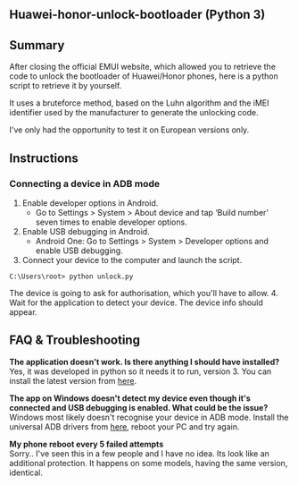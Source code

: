 ## Huawei-honor-unlock-bootloader (Python 3)

## Summary
  
After closing the official EMUI website, which allowed you to retrieve the code to unlock the bootloader of Huawei/Honor phones, here is a python script to retrieve it by yourself.

It uses a bruteforce method, based on the Luhn algorithm and the iMEI identifier used by the manufacturer to generate the unlocking code.

I've only had the opportunity to test it on European versions only.
  
  
  
## Instructions
### Connecting a device in ADB mode
  
1. Enable developer options in Android.
    * Go to Settings > System > About device and tap ‘Build number’ seven times to enable developer options.
2. Enable USB debugging in Android.
    * Android One: Go to Settings > System > Developer options and enable USB debugging.
3. Connect your device to the computer and launch the script. 
```batch
C:\Users\root> python unlock.py
```
The device is going to ask for authorisation, which you'll have to allow.
4. Wait for the application to detect your device. The device info should appear.
  
## FAQ & Troubleshooting  
  
**The application doesn't work. Is there anything I should have installed?**  
Yes, it was developed in python so it needs it to run, version 3. You can install the latest version from [here](https://www.python.org/downloads/).
  
**The app on Windows doesn't detect my device even though it's connected and USB debugging is enabled. What could be the issue?**  
Windows most likely doesn't recognise your device in ADB mode. Install the universal ADB drivers from [here](http://dl.adbdriver.com/upload/adbdriver.zip), reboot your PC and try again.
  
**My phone reboot every 5 failed attempts**  
Sorry.. I've seen this in a few people and I have no idea. Its look like an additional protection. It happens on some models, having the same version, identical.
